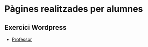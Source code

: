 # Pàgines realitzades per alumnes
## Exercici Wordpress
- [Professor](https://professorcief7.wordpress.com/)
